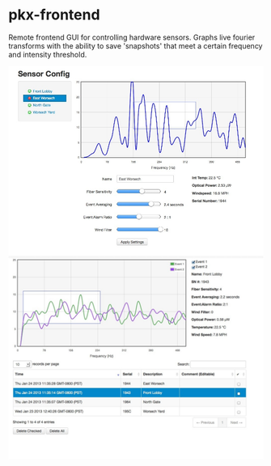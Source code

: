 pkx-frontend
============

Remote frontend GUI for controlling hardware sensors. Graphs live fourier transforms with the ability to save 'snapshots' that meet a certain frequency and intensity threshold.

![](https://raw.githubusercontent.com/aglobus/pkx-frontend/master/screenshots/live.jpg)
![](https://raw.githubusercontent.com/aglobus/pkx-frontend/master/screenshots/logged.jpg)
